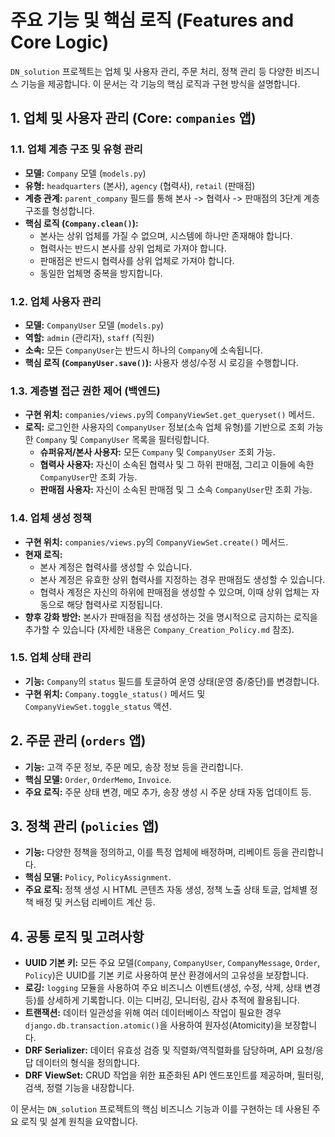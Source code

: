 # 주요 기능 및 핵심 로직 (Features and Core Logic)

`DN_solution` 프로젝트는 업체 및 사용자 관리, 주문 처리, 정책 관리 등 다양한 비즈니스 기능을 제공합니다. 이 문서는 각 기능의 핵심 로직과 구현 방식을 설명합니다.

## 1. 업체 및 사용자 관리 (Core: `companies` 앱)

### 1.1. 업체 계층 구조 및 유형 관리

*   **모델:** `Company` 모델 (`models.py`)
*   **유형:** `headquarters` (본사), `agency` (협력사), `retail` (판매점)
*   **계층 관계:** `parent_company` 필드를 통해 본사 -> 협력사 -> 판매점의 3단계 계층 구조를 형성합니다.
*   **핵심 로직 (`Company.clean()`):**
    *   본사는 상위 업체를 가질 수 없으며, 시스템에 하나만 존재해야 합니다.
    *   협력사는 반드시 본사를 상위 업체로 가져야 합니다.
    *   판매점은 반드시 협력사를 상위 업체로 가져야 합니다.
    *   동일한 업체명 중복을 방지합니다.

### 1.2. 업체 사용자 관리

*   **모델:** `CompanyUser` 모델 (`models.py`)
*   **역할:** `admin` (관리자), `staff` (직원)
*   **소속:** 모든 `CompanyUser`는 반드시 하나의 `Company`에 소속됩니다.
*   **핵심 로직 (`CompanyUser.save()`):** 사용자 생성/수정 시 로깅을 수행합니다.

### 1.3. 계층별 접근 권한 제어 (백엔드)

*   **구현 위치:** `companies/views.py`의 `CompanyViewSet.get_queryset()` 메서드.
*   **로직:** 로그인한 사용자의 `CompanyUser` 정보(소속 업체 유형)를 기반으로 조회 가능한 `Company` 및 `CompanyUser` 목록을 필터링합니다.
    *   **슈퍼유저/본사 사용자:** 모든 `Company` 및 `CompanyUser` 조회 가능.
    *   **협력사 사용자:** 자신이 소속된 협력사 및 그 하위 판매점, 그리고 이들에 속한 `CompanyUser`만 조회 가능.
    *   **판매점 사용자:** 자신이 소속된 판매점 및 그 소속 `CompanyUser`만 조회 가능.

### 1.4. 업체 생성 정책

*   **구현 위치:** `companies/views.py`의 `CompanyViewSet.create()` 메서드.
*   **현재 로직:**
    *   본사 계정은 협력사를 생성할 수 있습니다.
    *   본사 계정은 유효한 상위 협력사를 지정하는 경우 판매점도 생성할 수 있습니다.
    *   협력사 계정은 자신의 하위에 판매점을 생성할 수 있으며, 이때 상위 업체는 자동으로 해당 협력사로 지정됩니다.
*   **향후 강화 방안:** 본사가 판매점을 직접 생성하는 것을 명시적으로 금지하는 로직을 추가할 수 있습니다 (자세한 내용은 `Company_Creation_Policy.md` 참조).

### 1.5. 업체 상태 관리

*   **기능:** `Company`의 `status` 필드를 토글하여 운영 상태(운영 중/중단)를 변경합니다.
*   **구현 위치:** `Company.toggle_status()` 메서드 및 `CompanyViewSet.toggle_status` 액션.

## 2. 주문 관리 (`orders` 앱)

*   **기능:** 고객 주문 정보, 주문 메모, 송장 정보 등을 관리합니다.
*   **핵심 모델:** `Order`, `OrderMemo`, `Invoice`.
*   **주요 로직:** 주문 상태 변경, 메모 추가, 송장 생성 시 주문 상태 자동 업데이트 등.

## 3. 정책 관리 (`policies` 앱)

*   **기능:** 다양한 정책을 정의하고, 이를 특정 업체에 배정하며, 리베이트 등을 관리합니다.
*   **핵심 모델:** `Policy`, `PolicyAssignment`.
*   **주요 로직:** 정책 생성 시 HTML 콘텐츠 자동 생성, 정책 노출 상태 토글, 업체별 정책 배정 및 커스텀 리베이트 계산 등.

## 4. 공통 로직 및 고려사항

*   **UUID 기본 키:** 모든 주요 모델(`Company`, `CompanyUser`, `CompanyMessage`, `Order`, `Policy`)은 UUID를 기본 키로 사용하여 분산 환경에서의 고유성을 보장합니다.
*   **로깅:** `logging` 모듈을 사용하여 주요 비즈니스 이벤트(생성, 수정, 삭제, 상태 변경 등)를 상세하게 기록합니다. 이는 디버깅, 모니터링, 감사 추적에 활용됩니다.
*   **트랜잭션:** 데이터 일관성을 위해 여러 데이터베이스 작업이 필요한 경우 `django.db.transaction.atomic()`을 사용하여 원자성(Atomicity)을 보장합니다.
*   **DRF Serializer:** 데이터 유효성 검증 및 직렬화/역직렬화를 담당하며, API 요청/응답 데이터의 형식을 정의합니다.
*   **DRF ViewSet:** CRUD 작업을 위한 표준화된 API 엔드포인트를 제공하며, 필터링, 검색, 정렬 기능을 내장합니다.

이 문서는 `DN_solution` 프로젝트의 핵심 비즈니스 기능과 이를 구현하는 데 사용된 주요 로직 및 설계 원칙을 요약합니다.
